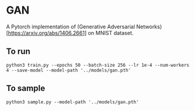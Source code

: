 # GAN

A Pytorch implementation of (Generative Adversarial Networks)[https://arxiv.org/abs/1406.2661] on MNIST dataset.

## To run

`python3 train.py --epochs 50 --batch-size 256 --lr 1e-4 --num-workers 4 --save-model --model-path '../models/gan.pth'`

## To sample

`python3 sample.py --model-path '../models/gan.pth'`
